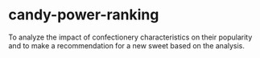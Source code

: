 # candy-power-ranking
 To analyze the impact of confectionery characteristics on their popularity and to make a recommendation for a new sweet based on the analysis.
